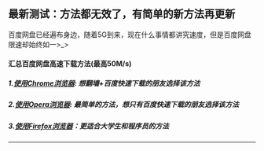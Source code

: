 最新测试：方法都无效了，有简单的新方法再更新
---------------
百度网盘已经遍布身边，随着5G到来，现在什么事情都讲究速度，但是百度网盘限速却始终如一>_>

#### 汇总百度网盘高速下载方法(最高50M/s)

##### 1.[使用Chrome浏览器](https://github.com/Alvin-Leee/baiduwp/blob/master/articals/Chrome浏览器加速.md): 想翻墙+百度快速下载的朋友选择该方法

##### 2.[使用Opera浏览器](https://github.com/Alvin-Leee/baiduwp/blob/master/articals/Opera浏览器加速.md): 最简单的方法，想只有百度快速下载的朋友选择该方法

##### 3.[使用Firefox浏览器](https://github.com/Alvin-Leee/baiduwp/blob/master/articals/Firefox浏览器加速.md)：更适合大学生和程序员的方法

----------



